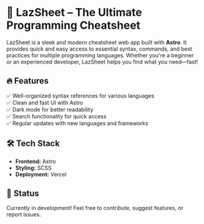 # 🚀 LazSheet – The Ultimate Programming Cheatsheet

LazSheet is a sleek and modern cheatsheet web app built with **Astro**. It provides quick and easy access to essential syntax, commands, and best practices for multiple programming languages. Whether you're a beginner or an experienced developer, LazSheet helps you find what you need—fast!

## 🔥 Features
✅ Well-organized syntax references for various languages  
✅ Clean and fast UI with Astro  
✅ Dark mode for better readability  
✅ Search functionality for quick access  
✅ Regular updates with new languages and frameworks

## 🛠️ Tech Stack
- **Frontend:** Astro
- **Styling:** SCSS
- **Deployment:** Vercel

## 🚧 Status
Currently in development! Feel free to contribute, suggest features, or report issues.